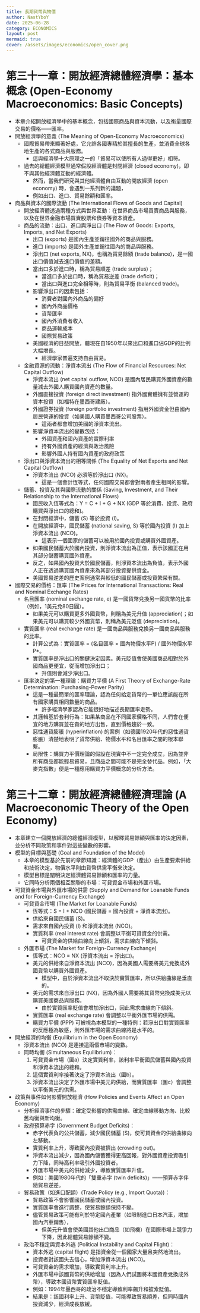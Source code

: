 ```yaml
---
title: 長期貨幣與物價
author: NastYboY
date: 2025-06-28
category: ECONOMICS
layout: post
mermaid: true
cover: /assets/images/economics/open_cover.png
---
```


# 第三十一章：開放經濟總體經濟學：基本概念 (Open-Economy Macroeconomics: Basic Concepts)
* 本章介紹開放經濟學中的基本概念，包括國際商品與資本流動，以及衡量國際交易的價格——匯率。
* 開放經濟學的意義 (The Meaning of Open-Economy Macroeconomics)
  * 國際貿易帶來顯著好處，它允許各國專精於其擅長的生產，並消費全球各地生產的各式商品與服務。
    * 這與經濟學十大原理之一的「貿易可以使所有人過得更好」相符。
  * 過去的總體經濟模型通常假設經濟體是封閉經濟 (closed economy)，即不與其他經濟體互動的經濟體。
    * 然而，當我們研究與其他經濟體自由互動的開放經濟 (open economy) 時，會遇到一系列新的議題，
    * 例如出口、進口、貿易餘額和匯率。
* 商品與資本的國際流動 (The International Flows of Goods and Capital)
  * 開放經濟體透過兩種方式與世界互動：在世界商品市場買賣商品與服務，以及在世界金融市場買賣股票和債券等資本資產。
  * 商品的流動：出口、進口與淨出口 (The Flow of Goods: Exports, Imports, and Net Exports)
    * 出口 (exports) 是國內生產並銷往國外的商品與服務。
    * 進口 (imports) 是國外生產並銷往國內的商品與服務。
    * 淨出口 (net exports, NX)，也稱為貿易餘額 (trade balance)，是一國出口價值減去進口價值的差額。
    * 當出口多於進口時，稱為貿易順差 (trade surplus)；
      * 當進口多於出口時，稱為貿易逆差 (trade deficit)；
      * 當出口與進口完全相等時，則為貿易平衡 (balanced trade)。
    * 影響淨出口的因素包括：
      * 消費者對國內外商品的偏好
      * 國內外商品價格
      * 貨幣匯率
      * 國內外消費者收入
      * 商品運輸成本
      * 國際貿易政策
    * 美國經濟的日益開放，體現在自1950年以來出口和進口佔GDP的比例大幅增長。
      * 經濟學家普遍支持自由貿易。
  * 金融資源的流動：淨資本流出 (The Flow of Financial Resources: Net Capital Outflow)
    * 淨資本流出 (net capital outflow, NCO) 是國內居民購買外國資產的數量減去外國人購買國內資產的數量。
    * 外國直接投資 (foreign direct investment) 指外國實體擁有並營運的資本投資（如福特在墨西哥建廠）。
    * 外國證券投資 (foreign portfolio investment) 指用外國資金但由國內居民營運的投資（如美國人購買墨西哥公司股票）。
      * 這兩者都會增加美國的淨資本流出。
    * 影響淨資本流出的變數包括：
      * 外國資產和國內資產的實際利率
      * 持有外國資產的經濟與政治風險
      * 影響外國人持有國內資產的政府政策
  * 淨出口與淨資本流出的相等關係 (The Equality of Net Exports and Net Capital Outflow)
    * 淨資本流出 (NCO) 必須等於淨出口 (NX)。
      * 這是一個會計恆等式，任何國際交易都會對兩者產生相同的影響。
  * 儲蓄、投資及其與國際流動的關係 (Saving, Investment, and Their Relationship to the International Flows)
    * 國民收入恆等式為：Y = C + I + G + NX (GDP 等於消費、投資、政府購買與淨出口的總和)。
    * 在封閉經濟中，儲蓄 (S) 等於投資 (I)。
    * 在開放經濟中，國民儲蓄 (national saving, S) 等於國內投資 (I) 加上淨資本流出 (NCO)。
      * 這表示一個國家的儲蓄可以被用於國內投資或購買外國資產。
    * 如果國民儲蓄大於國內投資，則淨資本流出為正值，表示該國正在用其部分儲蓄購買國外資產。
    * 反之，如果國內投資大於國民儲蓄，則淨資本流出為負值，表示外國人正在透過購買國內資產來為其部分投資提供資金。
    * 美國貿易逆差的歷史案例通常與較低的國民儲蓄或投資繁榮有關。
* 國際交易的價格：匯率 (The Prices for International Transactions: Real and Nominal Exchange Rates)
  * 名目匯率 (nominal exchange rate, e) 是一國貨幣兌換另一國貨幣的比率（例如，1美元兌80日圓）。
    * 如果美元可以購買更多外國貨幣，則稱為美元升值 (appreciation)；如果美元可以購買較少外國貨幣，則稱為美元貶值 (depreciation)。
  * 實質匯率 (real exchange rate) 是一國商品與服務兌換另一國商品與服務的比率。
    * 計算公式為：實質匯率 = (名目匯率 × 國內物價水平P) / 國外物價水平P*。
    * 實質匯率是淨出口的關鍵決定因素。美元貶值會使美國商品相對於外國商品更便宜，從而增加淨出口；
      * 升值則會減少淨出口。
  * 匯率決定的第一種理論：購買力平價 (A First Theory of Exchange-Rate Determination: Purchasing-Power Parity)
    * 這是一種最簡單的匯率理論，認為任何給定貨幣的一單位應該能在所有國家購買相同數量的商品。
      * 許多經濟學家認為它能很好地描述長期匯率走勢。
    * 其邏輯基於套利行為：如果某商品在不同國家價格不同，人們會在便宜的地方購買並在貴的地方出售，直到價格趨於一致。
    * 惡性通貨膨脹 (hyperinflation) 的案例（如德國1920年代的惡性通貨膨脹）清楚地表明了貨幣供給、物價水平和名目匯率之間的根本聯繫。
    * 局限性：購買力平價理論的假設在現實中不一定完全成立，因為並非所有商品都能輕易貿易，且商品之間可能不是完全替代品。例如，「大麥克指數」便是一種應用購買力平價概念的分析方法。

# 第三十二章：開放經濟總體經濟理論 (A Macroeconomic Theory of the Open Economy)
* 本章建立一個開放經濟的總體經濟模型，以解釋貿易餘額與匯率的決定因素，並分析不同政策和事件對這些變數的影響。
* 模型的目標與基礎 (Goal and Foundation of the Model)
  * 本章的模型基於先前的章節知識：經濟體的GDP（產出）由生產要素供給和技術決定，物價水平則由貨幣供需平衡來決定。
  * 模型目標是闡明決定經濟體貿易餘額和匯率的力量。
  * 它同時分析兩個相互關聯的市場：可貸資金市場和外匯市場。
* 可貸資金市場與外匯市場的供需 (Supply and Demand for Loanable Funds and for Foreign-Currency Exchange)
  * 可貸資金市場 (The Market for Loanable Funds)
    * 恆等式：S = I + NCO (國民儲蓄 = 國內投資 + 淨資本流出)。
    * 供給來自國民儲蓄 (S)。
    * 需求來自國內投資 (I) 和淨資本流出 (NCO)。
    * 實質利率 (real interest rate) 會調整以平衡可貸資金的供需。
      * 可貸資金的供給曲線向上傾斜，需求曲線向下傾斜。
  * 外匯市場 (The Market for Foreign-Currency Exchange)
    * 恆等式：NCO = NX (淨資本流出 = 淨出口)。
    * 美元的供給來自淨資本流出 (NCO)，因為美國人需要將美元兌換成外國貨幣以購買外國資產。
      * 模型中，由於淨資本流出不取決於實質匯率，所以供給曲線是垂直的。
    * 美元的需求來自淨出口 (NX)，因為外國人需要將其貨幣兌換成美元以購買美國商品與服務。
      * 由於實質匯率貶值會增加淨出口，因此需求曲線向下傾斜。
    * 實質匯率 (real exchange rate) 會調整以平衡外匯市場的供需。
    * 購買力平價 (PPP) 可被視為本模型的一種特例：若淨出口對實質匯率的反應極為敏感，則外匯市場的需求曲線將是水平的。
* 開放經濟的均衡 (Equilibrium in the Open Economy)
  * 淨資本流出 (NCO) 是連接這兩個市場的變數。
  * 同時均衡 (Simultaneous Equilibrium)：
    1. 可貸資金市場（圖a）決定實質利率，該利率平衡國民儲蓄與國內投資和淨資本流出的總和。
    2. 這個實質利率接著決定了淨資本流出（圖b）。
    3. 淨資本流出決定了外匯市場中美元的供給，而實質匯率（圖c）會調整以平衡美元的供需。
* 政策與事件如何影響開放經濟 (How Policies and Events Affect an Open Economy)
  * 分析經濟事件的步驟：確定受影響的供需曲線、確定曲線移動方向、比較舊均衡與新均衡。
  * 政府預算赤字 (Government Budget Deficits)：
    * 赤字代表負的公共儲蓄，減少國民儲蓄 (S)，使可貸資金的供給曲線向左移動。
    * 實質利率上升，導致國內投資被擠出 (crowding out)。
    * 淨資本流出減少，因為國內儲蓄獲得更高回報，對外國資產投資吸引力下降，同時高利率吸引外國投資者。
    * 外匯市場中美元的供給減少，導致實質匯率升值。
    * 例如：美國1980年代的「雙重赤字 (twin deficits)」——預算赤字伴隨貿易逆差。
  * 貿易政策（如進口配額）(Trade Policy (e.g., Import Quota))：
    * 貿易政策不會影響國民儲蓄或國內投資。
    * 實質匯率會進行調整，使貿易餘額保持不變。
    * 儘管貿易政策可能有利於特定國內產業（如限制進口日本汽車，增加國內汽車銷售），
      * 但美元升值會使美國其他出口商品（如飛機）在國際市場上競爭力下降，因此總體貿易餘額不變。
  * 政治不穩定與資本外逃 (Political Instability and Capital Flight)：
    * 資本外逃 (capital flight) 是指資金從一個國家大量且突然地流出。
    * 投資者對該國失去信心，增加淨資本流出 (NCO)。
    * 可貸資金的需求增加，導致實質利率上升。
    * 外匯市場中該國貨幣的供給增加（因為人們試圖將本國資產兌換成外幣），導致本國貨幣實質匯率貶值。
    * 例如：1994年墨西哥的政治不穩定導致利率飆升和披索貶值。
    * 結果是：該國利率上升、貨幣貶值，可能導致貿易順差，但同時國內投資減少，經濟成長放緩。